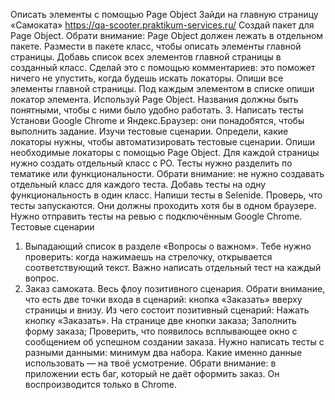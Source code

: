 Описать элементы с помощью Page Object
Зайди на главную страницу «Самоката» https://qa-scooter.praktikum-services.ru/
Создай пакет для Page Object. Обрати внимание: Page Object должен лежать в отдельном пакете.
Размести в пакете класс, чтобы описать элементы главной страницы.
Добавь список всех элементов главной страницы в созданный класс. Сделай это с помощью комментариев: это поможет ничего не упустить, когда будешь искать локаторы. Опиши все элементы главной страницы.
Под каждым элементом в списке опиши локатор элемента. Используй Page Object. Названия должны быть понятными, чтобы с ними было удобно работать.
3. Написать тесты
Установи Google Chrome и Яндекс.Браузер: они понадобятся, чтобы выполнить задание.
Изучи тестовые сценарии.
Определи, какие локаторы нужны, чтобы автоматизировать тестовые сценарии.
Опиши необходимые локаторы с помощью Page Object.
Для каждой страницы нужно создать отдельный класс с PO.
Тесты нужно разделить по тематике или функциональности. Обрати внимание: не нужно создавать отдельный класс для каждого теста. Добавь тесты на одну функциональность в один класс.
Напиши тесты в Selenide.
Проверь, что тесты запускаются. Они должны проходить хотя бы в одном браузере. Нужно отправить тесты на ревью с подключённым Google Chrome.
Тестовые сценарии
1) Выпадающий список в разделе «Вопросы о важном». Тебе нужно проверить: когда нажимаешь на стрелочку, открывается соответствующий текст. Важно написать отдельный тест на каждый вопрос.
2) Заказ самоката. Весь флоу позитивного сценария. Обрати внимание, что есть две точки входа в сценарий: кнопка «Заказать» вверху страницы и внизу.
Из чего состоит позитивный сценарий:
Нажать кнопку «Заказать». На странице две кнопки заказа;
Заполнить форму заказа;
Проверить, что появилось всплывающее окно с сообщением об успешном создании заказа.
Нужно написать тесты с разными данными: минимум два набора. Какие именно данные использовать — на твоё усмотрение.
Обрати внимание: в приложении есть баг, который не даёт оформить заказ. Он воспроизводится только в Chrome.
